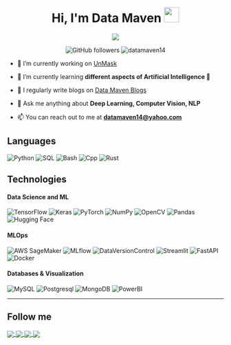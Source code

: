 <!-- <img src = "https://miro.medium.com/v2/resize:fit:1400/1*bhFifratH9DjKqMBTeQG5A.gif" style = "width: 1600px; height: 500px;"> -->

<h1 align="center">
Hi, I'm Data Maven
 <a>
  <img src="https://media.giphy.com/media/hvRJCLFzcasrR4ia7z/giphy.gif" width="35">
 </a>
</h1>

<p align="center">
  <a>
    <img src="https://readme-typing-svg.herokuapp.com?color=%2336BCF7&center=true&vCenter=true&lines=AI+Engineer;Deep+Learning+Enthusiast;Clean+Code+Evangelist">
  </a>
</p>

<div align="center">

![GitHub followers](https://img.shields.io/github/followers/datamaven14?style=social)    <img src="https://komarev.com/ghpvc/?username=datamaven14&label=Data Maven's%20Profile%20Views&color=4aa8de&style=flat" alt="datamaven14" />
</div>

- 🔭 I’m currently working on [UnMask](https://github.com/datamaven14/UnMask)

- 🌱 I’m currently learning **different aspects of Artificial Intelligence 🤖**

- 📝 I regularly write blogs on [Data Maven Blogs](https://datamaven14.medium.com)

- 💬 Ask me anything about **Deep Learning, Computer Vision, NLP**

- 📫 You can reach out to me at **datamaven14@yahoo.com**

## Languages

<p>
    <a target="_blank">
        <img alt="Python" src="https://img.shields.io/badge/Python-%2312100E.svg?logo=python&style=for-the-badge&logoColor=yellow"/>
    </a>
    <a target="_blank">
        <img alt="SQL" src="https://img.shields.io/badge/SQL-%2312100E.svg?style=for-the-badge&logo=mysql&logoColor=white"/>
    </a>
    <a target="_blank">
        <img alt="Bash" src="https://img.shields.io/badge/Bash-%2312100E.svg?logo=gnu-bash&logoColor=white&style=for-the-badge"/>
    </a>
    <a target="_blank">
        <img alt="Cpp" src="https://img.shields.io/badge/C++-%2312100E.svg?&logo=cplusplus&style=for-the-badge&logoColor=00599C"/>
    </a>
        <a target="_blank">
        <img alt="Rust" src="https://img.shields.io/badge/Rust-%2312100E.svg?&logo=rust&style=for-the-badge&logoColor=00599C"/>
    </a>
</p>

## Technologies

#### Data Science and ML

![TensorFlow](https://img.shields.io/badge/-TensorFlow-%2312100E.svg?&logo=TensorFlow&style=for-the-badge)
![Keras](https://img.shields.io/badge/Keras-%2312100E.svg?style=for-the-badge&logo=Keras&logoColor=red)
![PyTorch](https://img.shields.io/badge/-PyTorch-%2312100E.svg?&logo=PyTorch&style=for-the-badge)
![NumPy](https://img.shields.io/badge/NumPy-%2312100E.svg?style=for-the-badge&logo=NumPy&logoColor=0c6678)
![OpenCV](https://img.shields.io/badge/OpenCV-%2312100E.svg?style=for-the-badge&logo=OpenCV&logoColor=5c7ce8)
![Pandas](https://img.shields.io/badge/Pandas-%2312100E.svg?style=for-the-badge&logo=pandas&logoColor=white)
![Hugging Face](https://img.shields.io/badge/Hugging%20Face-%2312100E.svg?style=for-the-badge)


#### MLOps

![AWS SageMaker](https://img.shields.io/badge/aws-%2312100E?style=for-the-badge&logo=amazonaws)
![MLflow](https://img.shields.io/badge/MLflow-%2312100E?style=for-the-badge&logo=MLFlow)
![DataVersionControl](https://img.shields.io/badge/DVC-%2312100E?style=for-the-badge&logo=DVC&logoColor=13ADC7)
![Streamlit](https://img.shields.io/badge/-Streamlit-%2312100E.svg?&logo=Streamlit&style=for-the-badge)
![FastAPI](https://img.shields.io/badge/FastAPI-%2312100E?style=for-the-badge&logo=FastAPI&logoColor=009688)
![Docker](https://img.shields.io/badge/-Docker-%2312100E.svg?&logo=Docker&style=for-the-badge)

#### Databases & Visualization

![MySQL](https://img.shields.io/badge/MySQL-%2312100E?style=for-the-badge&logo=MySQL&logoColor=white)
![Postgresql](https://img.shields.io/badge/postgresql-%2312100E?style=for-the-badge&logo=postgresql)
![MongoDB](https://img.shields.io/badge/mongodb-%2312100E?style=for-the-badge&logo=mongodb&logoColor=13ADC7)
![PowerBI](https://img.shields.io/badge/PowerBI-%2312100E?style=for-the-badge&logo=PowerBI)

---

## Follow me

<a href="https://www.linkedin.com/in/datamaven14/" target="_blank">
    <img align="center" src="https://img.shields.io/badge/linkedin-%2312100E.svg?style=for-the-badge&logo=linkedin&logoColor=0078D2"/>
</a>
<a href="https://twitter.com/datamaven14" target="_blank">
    <img align="center" src="https://img.shields.io/badge/-twitter-%2312100E.svg?logo=twitter&logoColor=1DA1F2&style=for-the-badge"/>
</a>
<a href="https://www.kaggle.com/crownedhead06" target="_blank">
    <img align="center" src="https://img.shields.io/badge/-kaggle-%2312100E.svg?logo=kaggle&logoColor=blue&style=for-the-badge&logoColor=20BEFF"/>
</a>
<a href="https://datamaven14.medium.com" target="_blank">
    <img align="center" src="https://img.shields.io/badge/Medium-%2312100E.svg?style=for-the-badge&logo=Medium&logoColor=EA4335"/>
</a>

<!-- <p><img align="left" src="https://github-readme-streak-stats.herokuapp.com/?user=datamaven14&" alt="datamaven14" /></p> -->
